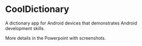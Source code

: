 # CoolDictionary
A dictionary app for Android devices that demonstrates Android development skills. 

More details in the Powerpoint with screenshots.

